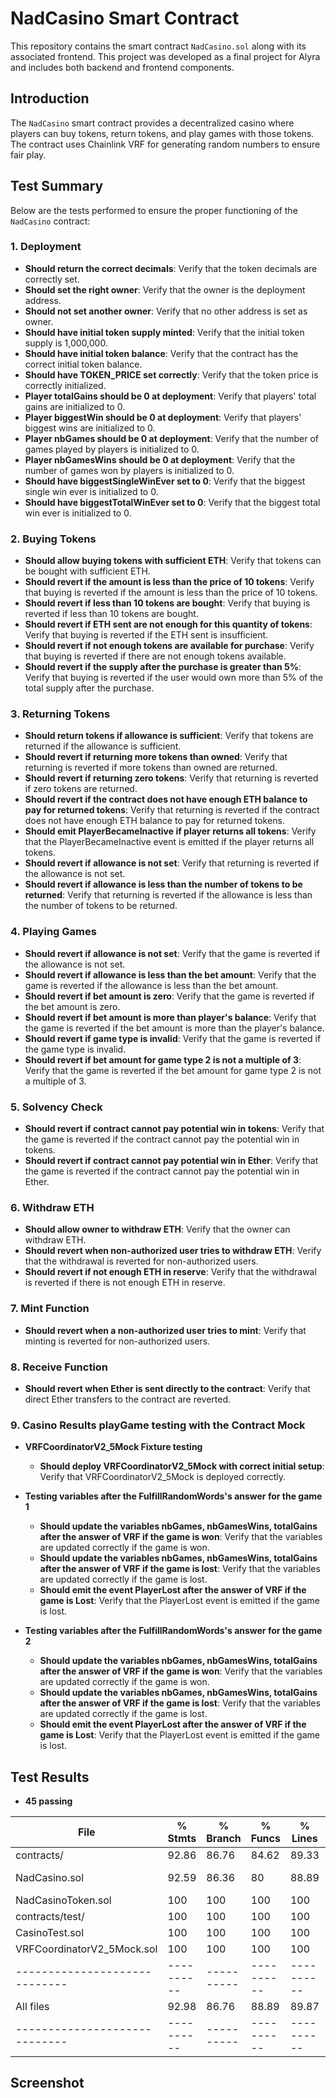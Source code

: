 # NadCasino Smart Contract

This repository contains the smart contract `NadCasino.sol` along with its associated frontend. This project was developed as a final project for Alyra and includes both backend and frontend components.

## Introduction

The `NadCasino` smart contract provides a decentralized casino where players can buy tokens, return tokens, and play games with those tokens.  
The contract uses Chainlink VRF for generating random numbers to ensure fair play.

## Test Summary

Below are the tests performed to ensure the proper functioning of the `NadCasino` contract:

### 1. Deployment

- **Should return the correct decimals**: Verify that the token decimals are correctly set.
- **Should set the right owner**: Verify that the owner is the deployment address.
- **Should not set another owner**: Verify that no other address is set as owner.
- **Should have initial token supply minted**: Verify that the initial token supply is 1,000,000.
- **Should have initial token balance**: Verify that the contract has the correct initial token balance.
- **Should have TOKEN_PRICE set correctly**: Verify that the token price is correctly initialized.
- **Player totalGains should be 0 at deployment**: Verify that players' total gains are initialized to 0.
- **Player biggestWin should be 0 at deployment**: Verify that players' biggest wins are initialized to 0.
- **Player nbGames should be 0 at deployment**: Verify that the number of games played by players is initialized to 0.
- **Player nbGamesWins should be 0 at deployment**: Verify that the number of games won by players is initialized to 0.
- **Should have biggestSingleWinEver set to 0**: Verify that the biggest single win ever is initialized to 0.
- **Should have biggestTotalWinEver set to 0**: Verify that the biggest total win ever is initialized to 0.

### 2. Buying Tokens

- **Should allow buying tokens with sufficient ETH**: Verify that tokens can be bought with sufficient ETH.
- **Should revert if the amount is less than the price of 10 tokens**: Verify that buying is reverted if the amount is less than the price of 10 tokens.
- **Should revert if less than 10 tokens are bought**: Verify that buying is reverted if less than 10 tokens are bought.
- **Should revert if ETH sent are not enough for this quantity of tokens**: Verify that buying is reverted if the ETH sent is insufficient.
- **Should revert if not enough tokens are available for purchase**: Verify that buying is reverted if there are not enough tokens available.
- **Should revert if the supply after the purchase is greater than 5%**: Verify that buying is reverted if the user would own more than 5% of the total supply after the purchase.

### 3. Returning Tokens

- **Should return tokens if allowance is sufficient**: Verify that tokens are returned if the allowance is sufficient.
- **Should revert if returning more tokens than owned**: Verify that returning is reverted if more tokens than owned are returned.
- **Should revert if returning zero tokens**: Verify that returning is reverted if zero tokens are returned.
- **Should revert if the contract does not have enough ETH balance to pay for returned tokens**: Verify that returning is reverted if the contract does not have enough ETH balance to pay for returned tokens.
- **Should emit PlayerBecameInactive if player returns all tokens**: Verify that the PlayerBecameInactive event is emitted if the player returns all tokens.
- **Should revert if allowance is not set**: Verify that returning is reverted if the allowance is not set.
- **Should revert if allowance is less than the number of tokens to be returned**: Verify that returning is reverted if the allowance is less than the number of tokens to be returned.

### 4. Playing Games

- **Should revert if allowance is not set**: Verify that the game is reverted if the allowance is not set.
- **Should revert if allowance is less than the bet amount**: Verify that the game is reverted if the allowance is less than the bet amount.
- **Should revert if bet amount is zero**: Verify that the game is reverted if the bet amount is zero.
- **Should revert if bet amount is more than player's balance**: Verify that the game is reverted if the bet amount is more than the player's balance.
- **Should revert if game type is invalid**: Verify that the game is reverted if the game type is invalid.
- **Should revert if bet amount for game type 2 is not a multiple of 3**: Verify that the game is reverted if the bet amount for game type 2 is not a multiple of 3.

### 5. Solvency Check

- **Should revert if contract cannot pay potential win in tokens**: Verify that the game is reverted if the contract cannot pay the potential win in tokens.
- **Should revert if contract cannot pay potential win in Ether**: Verify that the game is reverted if the contract cannot pay the potential win in Ether.

### 6. Withdraw ETH

- **Should allow owner to withdraw ETH**: Verify that the owner can withdraw ETH.
- **Should revert when non-authorized user tries to withdraw ETH**: Verify that the withdrawal is reverted for non-authorized users.
- **Should revert if not enough ETH in reserve**: Verify that the withdrawal is reverted if there is not enough ETH in reserve.

### 7. Mint Function

- **Should revert when a non-authorized user tries to mint**: Verify that minting is reverted for non-authorized users.

### 8. Receive Function

- **Should revert when Ether is sent directly to the contract**: Verify that direct Ether transfers to the contract are reverted.

### 9. Casino Results playGame testing with the Contract Mock

- **VRFCoordinatorV2_5Mock Fixture testing**

  - **Should deploy VRFCoordinatorV2_5Mock with correct initial setup**: Verify that VRFCoordinatorV2_5Mock is deployed correctly.

- **Testing variables after the FulfillRandomWords's answer for the game 1**

  - **Should update the variables nbGames, nbGamesWins, totalGains after the answer of VRF if the game is won**: Verify that the variables are updated correctly if the game is won.
  - **Should update the variables nbGames, nbGamesWins, totalGains after the answer of VRF if the game is lost**: Verify that the variables are updated correctly if the game is lost.
  - **Should emit the event PlayerLost after the answer of VRF if the game is Lost**: Verify that the PlayerLost event is emitted if the game is lost.

- **Testing variables after the FulfillRandomWords's answer for the game 2**
  - **Should update the variables nbGames, nbGamesWins, totalGains after the answer of VRF if the game is won**: Verify that the variables are updated correctly if the game is won.
  - **Should update the variables nbGames, nbGamesWins, totalGains after the answer of VRF if the game is lost**: Verify that the variables are updated correctly if the game is lost.
  - **Should emit the event PlayerLost after the answer of VRF if the game is Lost**: Verify that the PlayerLost event is emitted if the game is lost.

## Test Results

- **45 passing**

| File                          | % Stmts    | % Branch   | % Funcs    | % Lines    | Uncovered Lines  |
| ----------------------------- | ---------- | ---------- | ---------- | ---------- | ---------------- |
| contracts/                    | 92.86      | 86.76      | 84.62      | 89.33      |                  |
| NadCasino.sol                 | 92.59      | 86.36      | 80         | 88.89      | ... 296,298,342  |
| NadCasinoToken.sol            | 100        | 100        | 100        | 100        |                  |
| contracts/test/               | 100        | 100        | 100        | 100        |                  |
| CasinoTest.sol                | 100        | 100        | 100        | 100        |                  |
| VRFCoordinatorV2_5Mock.sol    | 100        | 100        | 100        | 100        |                  |
| ----------------------------- | ---------- | ---------- | ---------- | ---------- | ---------------- |
| All files                     | 92.98      | 86.76      | 88.89      | 89.87      |                  |
| ----------------------------- | ---------- | ---------- | ---------- | ---------- | ---------------- |

## Screenshot
